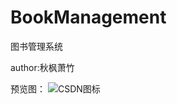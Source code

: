# BookManagement
图书管理系统

author:秋枫萧竹

预览图：
![CSDN图标](http://imgtech.gmw.cn/attachement/jpg/site2/20111223/f04da22d7ba7105e1d7507.jpg "这是CSDN的图标")

